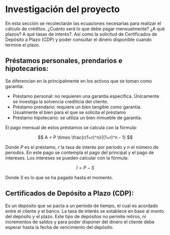 # Investigación del proyecto #
En esta sección se recolectarán las ecuaciones necesarias para realizar el cálculo de créditos. ¿Cuánto será lo que debe pagar mensualmente? ¿A qué plazos? A qué tasas de interés?. Así como la solicitud de Certificados de Depósito a Plazo (CDP) y poder consultar el dinero disponible cuando termine el plazo.

## Préstamos personales, prendarios e hipotecarios: ##
Se diferencian en la principalmente en los activos que se toman como garantía:
- Préstamo personal: no requieren una garantía específica. Únicamente se investiga la solvencia crediticia del cliente.
- Préstamo prendario: requiere un bien tangible como garantía. Usualmente el bien para el que se solicita el préstamo
- Préstamo hipotecario: se utiliza un bien inmueble de garantía.

El pago mensual de estos préstamos se calcula con la fórmula:

$$ A = P \times \frac{r(1+r)^n}{(1+r)^n - 1} $$

Donde $P$ es el préstamo, $r$ la tasa de interés por periodo y $n$ el número de periodos. En este pago se contempla el pago del principal y el pago de intereses. Los intereses se pueden calcular con la fórmula:

$$ I = P - S $$

Donde $S$ es lo que se ha pagado hasta el momento.
## Certificados de Depósito a Plazo (CDP): ##
Es un depósito que se pacta a un periodo de tiempo, el cual es acordado entre el
cliente y el banco. La tasa de interés se establece en base al monto del depósito y
el plazo. Este tipo de depósitos no permite retiros, ni incrementos de saldos y para
poder disponer del dinero el cliente debe esperar hasta la fecha de vencimiento del
depósito.
